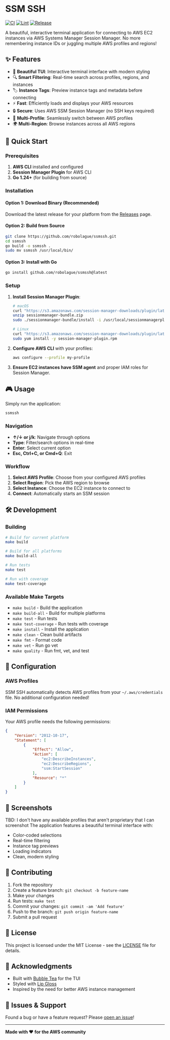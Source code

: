 # SSM SSH

[![CI](https://github.com/robolague/ssmssh/actions/workflows/ci.yml/badge.svg)](https://github.com/robolague/ssmssh/actions/workflows/ci.yml)
[![Lint](https://github.com/robolague/ssmssh/actions/workflows/lint.yml/badge.svg)](https://github.com/robolague/ssmssh/actions/workflows/lint.yml)
[![Release](https://github.com/robolague/ssmssh/actions/workflows/release.yml/badge.svg)](https://github.com/robolague/ssmssh/actions/workflows/release.yml)

A beautiful, interactive terminal application for connecting to AWS EC2 instances via AWS Systems Manager Session Manager. No more remembering instance IDs or juggling multiple AWS profiles and regions!

## ✨ Features

- 🎨 **Beautiful TUI**: Interactive terminal interface with modern styling
- 🔍 **Smart Filtering**: Real-time search across profiles, regions, and instances
- 🏷️ **Instance Tags**: Preview instance tags and metadata before connecting
- ⚡ **Fast**: Efficiently loads and displays your AWS resources
- 🔒 **Secure**: Uses AWS SSM Session Manager (no SSH keys required)
- 🎯 **Multi-Profile**: Seamlessly switch between AWS profiles
- 🌍 **Multi-Region**: Browse instances across all AWS regions

## 🚀 Quick Start

### Prerequisites

1. **AWS CLI** installed and configured
2. **Session Manager Plugin** for AWS CLI
3. **Go 1.24+** (for building from source)

### Installation

#### Option 1: Download Binary (Recommended)

Download the latest release for your platform from the [Releases](https://github.com/robolague/ssmssh/releases) page.

#### Option 2: Build from Source

```bash
git clone https://github.com/robolague/ssmssh.git
cd ssmssh
go build -o ssmssh .
sudo mv ssmssh /usr/local/bin/
```

#### Option 3: Install with Go

```bash
go install github.com/robolague/ssmssh@latest
```

### Setup

1. **Install Session Manager Plugin**:
   ```bash
   # macOS
   curl "https://s3.amazonaws.com/session-manager-downloads/plugin/latest/mac/sessionmanager-bundle.zip" -o "sessionmanager-bundle.zip"
   unzip sessionmanager-bundle.zip
   sudo ./sessionmanager-bundle/install -i /usr/local/sessionmanagerplugin -b /usr/local/bin/session-manager-plugin
   
   # Linux
   curl "https://s3.amazonaws.com/session-manager-downloads/plugin/latest/linux_64bit/session-manager-plugin.rpm" -o "session-manager-plugin.rpm"
   sudo yum install -y session-manager-plugin.rpm
   ```

2. **Configure AWS CLI** with your profiles:
   ```bash
   aws configure --profile my-profile
   ```

3. **Ensure EC2 instances have SSM agent** and proper IAM roles for Session Manager.

## 🎮 Usage

Simply run the application:

```bash
ssmssh
```

### Navigation

- **↑/↓ or j/k**: Navigate through options
- **Type**: Filter/search options in real-time
- **Enter**: Select current option
- **Esc, Ctrl+C, or Cmd+Q**: Exit

### Workflow

1. **Select AWS Profile**: Choose from your configured AWS profiles
2. **Select Region**: Pick the AWS region to browse
3. **Select Instance**: Choose the EC2 instance to connect to
4. **Connect**: Automatically starts an SSM session

## 🛠️ Development

### Building

```bash
# Build for current platform
make build

# Build for all platforms
make build-all

# Run tests
make test

# Run with coverage
make test-coverage
```

### Available Make Targets

- `make build` - Build the application
- `make build-all` - Build for multiple platforms
- `make test` - Run tests
- `make test-coverage` - Run tests with coverage
- `make install` - Install the application
- `make clean` - Clean build artifacts
- `make fmt` - Format code
- `make vet` - Run go vet
- `make quality` - Run fmt, vet, and test

## 🔧 Configuration

### AWS Profiles

SSM SSH automatically detects AWS profiles from your `~/.aws/credentials` file. No additional configuration needed!

### IAM Permissions

Your AWS profile needs the following permissions:

```json
{
    "Version": "2012-10-17",
    "Statement": [
        {
            "Effect": "Allow",
            "Action": [
                "ec2:DescribeInstances",
                "ec2:DescribeRegions",
                "ssm:StartSession"
            ],
            "Resource": "*"
        }
    ]
}
```

## 🎨 Screenshots

TBD: I don't have any available profiles that aren't proprietary that I can screenshot
The application features a beautiful terminal interface with:
- Color-coded selections
- Real-time filtering
- Instance tag previews
- Loading indicators
- Clean, modern styling

## 🤝 Contributing

1. Fork the repository
2. Create a feature branch: `git checkout -b feature-name`
3. Make your changes
4. Run tests: `make test`
5. Commit your changes: `git commit -am 'Add feature'`
6. Push to the branch: `git push origin feature-name`
7. Submit a pull request

## 📝 License

This project is licensed under the MIT License - see the [LICENSE](LICENSE) file for details.

## 🙏 Acknowledgments

- Built with [Bubble Tea](https://github.com/charmbracelet/bubbletea) for the TUI
- Styled with [Lip Gloss](https://github.com/charmbracelet/lipgloss)
- Inspired by the need for better AWS instance management

## 🐛 Issues & Support

Found a bug or have a feature request? Please [open an issue](https://github.com/robolague/ssmssh/issues)!

---

**Made with ❤️ for the AWS community**
